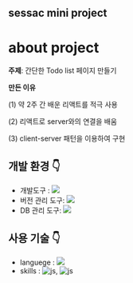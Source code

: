 ## sessac mini project

# about project

**주제**: 간단한 Todo list 페이지 만들기

**만든 이유**

(1) 약 2주 간 배운 리액트를 적극 사용

(2) 리액트로 server와의 연결을 배움

(3) client-server 패턴을 이용하여 구현


## 개발 환경 :point_down:

-   개발도구 : <img src="https://img.shields.io/badge/Visual Studio Code-007ACC?style=flat&logo=Visual Studio Code&logoColor=#007ACC"/>
-   버전 관리 도구: <img src="https://img.shields.io/badge/GitHub-181717?style=flat&logo=GitHub&logoColor=white"/>
-   DB 관리 도구: <img src="https://img.shields.io/badge/MySQL-4479A1?style=flat&logo=MySQL&logoColor=white"/>

## 사용 기술 :point_down:

-   languege : <img src="https://img.shields.io/badge/JavaScript-F7DF1E?style=flat&logo=JavaScript&logoColor=white"/>
-   skills : ![js](https://img.shields.io/badge/React-20232A?style=for-the-badge&logo=react&logoColor=61DAFB), ![js](https://img.shields.io/badge/Tailwind_CSS-38B2AC?style=for-the-badge&logo=tailwind-css&logoColor=white)
  
